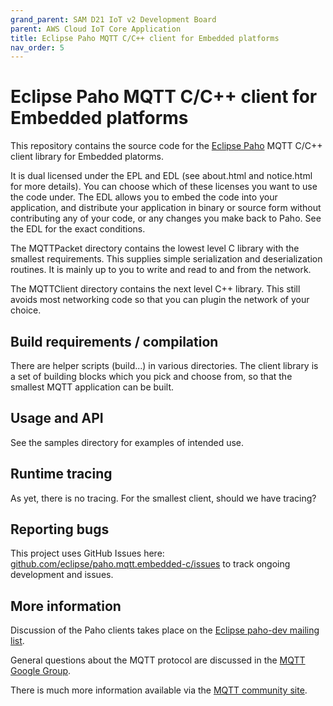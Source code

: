 ```yaml
---
grand_parent: SAM D21 IoT v2 Development Board
parent: AWS Cloud IoT Core Application
title: Eclipse Paho MQTT C/C++ client for Embedded platforms
nav_order: 5
---
```



# Eclipse Paho MQTT C/C++ client for Embedded platforms

This repository contains the source code for the [Eclipse Paho](http://eclipse.org/paho) MQTT C/C++ client library for Embedded platorms.

It is dual licensed under the EPL and EDL (see about.html and notice.html for more details).  You can choose which of these licenses you want to use the code under.  The EDL allows you to embed the code into your application, and distribute your application in binary or source form without contributing any of your code, or any changes you make back to Paho.  See the EDL for the exact conditions.

The MQTTPacket directory contains the lowest level C library with the smallest requirements.  This supplies simple serialization
and deserialization routines.  It is mainly up to you to write and read to and from the network.

The MQTTClient directory contains the next level C++ library.  This still avoids most networking code so that you can plugin the
network of your choice.

## Build requirements / compilation

There are helper scripts (build...) in various directories.  The client library is a set of building blocks which you pick and choose from, so that the smallest MQTT application can be built.

## Usage and API

See the samples directory for examples of intended use.


## Runtime tracing

As yet, there is no tracing.  For the smallest client, should we have tracing?


## Reporting bugs

This project uses GitHub Issues here: [github.com/eclipse/paho.mqtt.embedded-c/issues](https://github.com/eclipse/paho.mqtt.embedded-c/issues) to track ongoing development and issues.

## More information

Discussion of the Paho clients takes place on the [Eclipse paho-dev mailing list](https://dev.eclipse.org/mailman/listinfo/paho-dev).

General questions about the MQTT protocol are discussed in the [MQTT Google Group](https://groups.google.com/forum/?hl=en-US&fromgroups#!forum/mqtt).

There is much more information available via the [MQTT community site](http://mqtt.org).
